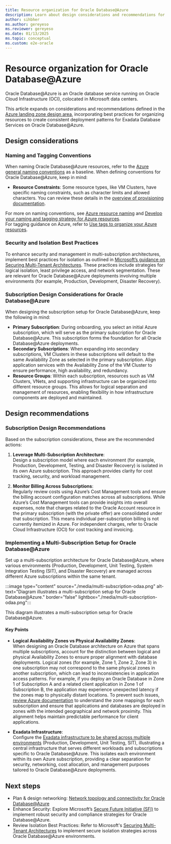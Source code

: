 ```yaml
---
title: Resource organization for Oracle Database@Azure
description: Learn about design considerations and recommendations for organizing resources in Oracle Database@Azure.
author: sihbher
ms.author: gereyeso
ms.reviewer: gereyeso
ms.date: 01/13/2025
ms.topic: conceptual
ms.custom: e2e-oracle
---
```


# Resource organization for Oracle Database@Azure

Oracle Database@Azure is an Oracle database service running on Oracle Cloud Infrastructure (OCI), colocated in Microsoft data centers.

This article expands on considerations and recommendations defined in the [Azure landing zone design area](../../ready/landing-zone/design-area/resource-org.md), incorporating best practices for organizing resources to create consistent deployment patterns for Exadata Database Services on Oracle Database@Azure.

## Design considerations

### Naming and Tagging Conventions

When naming Oracle Database@Azure resources, refer to the [Azure general naming conventions](../../ready/azure-best-practices/naming-and-tagging.md) as a baseline. When defining conventions for Oracle Database@Azure, keep in mind:

- **Resource Constraints**: Some resource types, like VM Clusters, have specific naming constraints, such as character limits and allowed characters. You can review these details in the [overview of provisioning documentation](/azure/oracle/oracle-db/provision-oracle-database).

For more on naming conventions, see [Azure resource naming](../../ready/azure-best-practices/resource-naming.md) and [Develop your naming and tagging strategy for Azure resources](../../ready/azure-best-practices/naming-and-tagging.md).  
For tagging guidance on Azure, refer to [Use tags to organize your Azure resources](/azure/azure-resource-manager/management/tag-resources).

### Security and Isolation Best Practices

To enhance security and management in multi-subscription architectures, implement best practices for isolation as outlined in [Microsoft’s guidance on Securing Multi-Tenant Architectures](/entra/architecture/secure-best-practices). These practices include strategies for logical isolation, least privilege access, and network segmentation. These are relevant for Oracle Database@Azure deployments involving multiple environments (for example, Production, Development, Disaster Recovery).

### Subscription Design Considerations for Oracle Database@Azure

When designing the subscription setup for Oracle Database@Azure, keep the following in mind:

- **Primary Subscription**: During onboarding, you select an initial Azure subscription, which will serve as the primary subscription for Oracle Database@Azure. This subscription forms the foundation for all Oracle Database@Azure deployments.
- **Secondary Subscriptions**: When expanding into secondary subscriptions, VM Clusters in these subscriptions will default to the same Availability Zone as selected in the primary subscription. Align application services with the Availability Zone of the VM Cluster to ensure performance, high availability, and redundancy.
- **Resource Groups**: Within each subscription, resources such as VM Clusters, VNets, and supporting infrastructure can be organized into different resource groups. This allows for logical separation and management of resources, enabling flexibility in how infrastructure components are deployed and maintained.

## Design recommendations

### Subscription Design Recommendations

Based on the subscription considerations, these are the recommended actions:

1. **Leverage Multi-Subscription Architecture**:  
   Design a subscription model where each environment (for example, Production, Development, Testing, and Disaster Recovery) is isolated in its own Azure subscription. This approach provides clarity for cost tracking, security, and workload management.

2. **Monitor Billing Across Subscriptions**:  
   Regularly review costs using Azure’s Cost Management tools and ensure the billing account configuration matches across all subscriptions. While Azure’s Cost Management tools can provide insights into overall expenses, note that charges related to the Oracle Account resource in the primary subscription (with the private offer) are consolidated under that subscription. This means individual per-subscription billing is not currently itemized in Azure. For independent charges, refer to Oracle Cloud Infrastructure (OCI) for cost tracking and invoicing.

### Implementing a Multi-Subscription Setup for Oracle Database@Azure

Set up a multi-subscription architecture for Oracle Database@Azure, where various environments (Production, Development, Unit Testing, System Integration Testing (SIT), and Disaster Recovery) are managed across different Azure subscriptions within the same tenant.

:::image type="content" source="./media/multi-subscription-odaa.png" alt-text="Diagram illustrates a multi-subscription setup for Oracle Database@Azure." border="false" lightbox="./media/multi-subscription-odaa.png":::

This diagram illustrates a multi-subscription setup for Oracle Database@Azure.

#### Key Points

- **Logical Availability Zones vs Physical Availability Zones**:  
  When designing an Oracle Database architecture on Azure that spans multiple subscriptions, account for the distinction between logical and physical Availability Zones to ensure proper alignment with database deployments. Logical zones (for example, Zone 1, Zone 2, Zone 3) in one subscription may not correspond to the same physical zones in another subscription, which can lead to inconsistencies in application access patterns. For example, if you deploy an Oracle Database in Zone 1 of Subscription A and a related client application in Zone 1 of Subscription B, the application may experience unexpected latency if the zones map to physically distant locations. To prevent such issues, [review Azure documentation](/azure/reliability/availability-zones-overview?tabs=azure-cli#physical-and-logical-availability-zones) to understand the zone mappings for each subscription and ensure that applications and databases are deployed in zones with the intended geographical and network proximity. This alignment helps maintain predictable performance for client applications.

- **Exadata Infrastructure**:  
  Configure the [Exadata infrastructure to be shared across multiple environments](/azure/oracle/oracle-db/link-oracle-database-multiple-subscription#use-multiple-azure-subscriptions-with-oracle-databaseazure) (Production, Development, Unit Testing, SIT), illustrating a central infrastructure that serves different workloads and subscriptions specific to Oracle Database@Azure. This isolates each environment within its own Azure subscription, providing a clear separation for security, networking, cost allocation, and management purposes tailored to Oracle Database@Azure deployments.

## Next steps

- Plan & design networking: [Network topology and connectivity for Oracle Database@Azure](/azure/cloud-adoption-framework/scenarios/oracle-iaas/oracle-network-topology-odaa)
- Enhance Security: Explore Microsoft’s [Secure Future Initiative (SFI)](https://www.microsoft.com/trust-center/security/secure-future-initiative) to implement robust security and compliance strategies for Oracle Database@Azure.
- Review Isolation Best Practices: Refer to Microsoft's [Securing Multi-Tenant Architectures](/entra/architecture/secure-multiple-tenants) to implement secure isolation strategies across Oracle Database@Azure environments.
